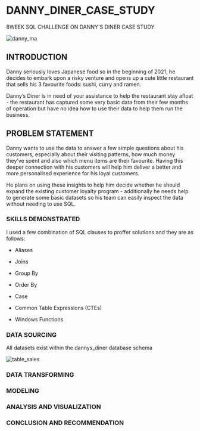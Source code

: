 # DANNY_DINER_CASE_STUDY
8WEEK SQL CHALLENGE ON DANNY'S DINER CASE STUDY

![danny_ma](https://user-images.githubusercontent.com/124166777/234722807-6bb3cd42-0af0-4bc1-a36a-ed8f7784689f.png)

## INTRODUCTION
Danny seriously loves Japanese food so in the beginning of 2021, he decides to embark upon a risky venture and opens up a cute little restaurant that sells his 3 favourite foods: sushi, curry and ramen.

Danny’s Diner is in need of your assistance to help the restaurant stay afloat - the restaurant has captured some very basic data from their few months of operation but have no idea how to use their data to help them run the business.

## PROBLEM STATEMENT
Danny wants to use the data to answer a few simple questions about his customers, especially about their visiting patterns, how much money they’ve spent and also which menu items are their favourite. Having this deeper connection with his customers will help him deliver a better and more personalised experience for his loyal customers.

He plans on using these insights to help him decide whether he should expand the existing customer loyalty program - additionally he needs help to generate some basic datasets so his team can easily inspect the data without needing to use SQL.

### SKILLS DEMONSTRATED
I used a few combination of SQL clauses to proffer solutions and they are as follows:
+ Aliases
* Joins
- Group By
+ Order By
* Case
- Common Table Expressions (CTEs)
+ Windows Functions

### DATA SOURCING
All datasets exist within the dannys_diner database schema

![table_sales](https://user-images.githubusercontent.com/124166777/234735597-ed0ff9b6-2b90-4e70-9277-c3c648cb98af.png)


### DATA TRANSFORMING
### MODELING
### ANALYSIS AND VISUALIZATION
### CONCLUSION AND RECOMMENDATION
